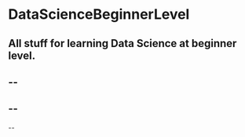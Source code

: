 # DataScienceBeginnerLevel
All stuff for learning Data Science at beginner level.
--
--
--
--
--
--
